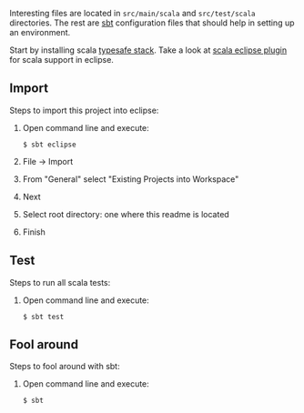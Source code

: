 Interesting files are located in `src/main/scala` and `src/test/scala`
directories. The rest are [sbt](https://github.com/harrah/xsbt/wiki)
configuration files that should help in setting up an environment.

Start by installing scala [typesafe
stack](http://typesafe.com/stack/download). Take a look at [scala eclipse
plugin](http://scala-ide.org) for scala support in eclipse.

## Import
Steps to import this project into eclipse:

 1. Open command line and execute:

        $ sbt eclipse

 2. File -> Import
 3. From "General" select "Existing Projects into Workspace"
 4. Next
 5. Select root directory: one where this readme is located
 6. Finish

## Test
Steps to run all scala tests:

 1. Open command line and execute:

        $ sbt test

## Fool around
Steps to fool around with sbt:

 1. Open command line and execute:

        $ sbt
